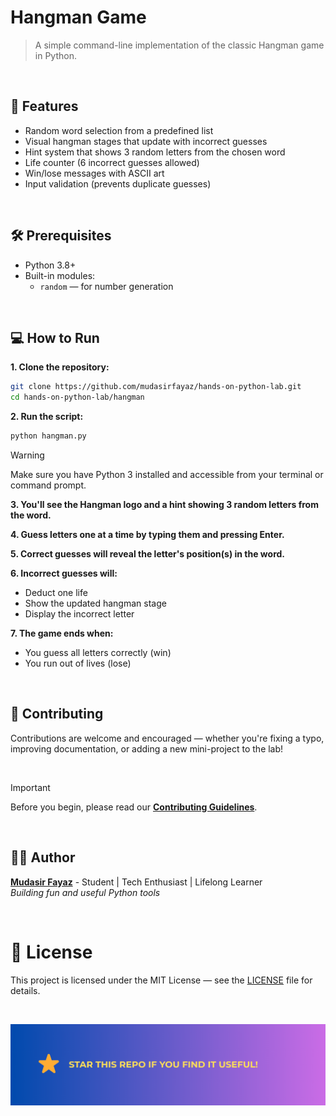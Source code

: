 # Hangman Game

> A simple command-line implementation of the classic Hangman game in Python.

<br/>

## 🚀 Features

- Random word selection from a predefined list
- Visual hangman stages that update with incorrect guesses
- Hint system that shows 3 random letters from the chosen word
- Life counter (6 incorrect guesses allowed)
- Win/lose messages with ASCII art
- Input validation (prevents duplicate guesses)

<br/>

## 🛠️ Prerequisites

- Python 3.8+
- Built-in modules:
  - `random` — for number generation

<br/>

## 💻 How to Run

**1. Clone the repository:**

```bash
git clone https://github.com/mudasirfayaz/hands-on-python-lab.git
cd hands-on-python-lab/hangman
```

**2. Run the script:**

```bash
python hangman.py
```

> [!WARNING]
> Make sure you have Python 3 installed and accessible from your terminal or command prompt.

**3. You'll see the Hangman logo and a hint showing 3 random letters from the word.**

**4. Guess letters one at a time by typing them and pressing Enter.**

**5. Correct guesses will reveal the letter's position(s) in the word.**

**6. Incorrect guesses will:**

- Deduct one life
- Show the updated hangman stage
- Display the incorrect letter

**7. The game ends when:**

- You guess all letters correctly (win)
- You run out of lives (lose)

<br/>

## 🤝 Contributing

Contributions are welcome and encouraged — whether you're fixing a typo, improving documentation, or adding a new mini-project to the lab!

<br/>

> [!IMPORTANT]
> Before you begin, please read our [**Contributing Guidelines**](/CONTRIBUTING.md).

<br/>

## 🧑‍💻 Author

**[Mudasir Fayaz](https://github.com/mudasirfayaz/)** - Student | Tech Enthusiast | Lifelong Learner<br/>
_Building fun and useful Python tools_

<br/>

# 📜 License

This project is licensed under the MIT License — see the [LICENSE](./LICENSE) file for details.

<br/>

![Star](/assets/docs/star.png)
